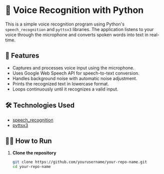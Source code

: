 # 🎤 Voice Recognition with Python

This is a simple voice recognition program using Python's `speech_recognition` and `pyttsx3` libraries. The application listens to your voice through the microphone and converts spoken words into text in real-time.

## 📌 Features

- Captures and processes voice input using the microphone.
- Uses Google Web Speech API for speech-to-text conversion.
- Handles background noise with automatic noise adjustment.
- Prints the recognized text in lowercase format.
- Loops continuously until it recognizes a valid input.

## 🛠️ Technologies Used

- [speech_recognition](https://pypi.org/project/SpeechRecognition/)
- [pyttsx3](https://pypi.org/project/pyttsx3/)

## 🧑‍💻 How to Run

1. **Clone the repository**  
   ```bash
   git clone https://github.com/yourusername/your-repo-name.git
   cd your-repo-name
